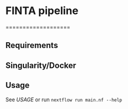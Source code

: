 # FINTA pipeline
===================



Requirements
------------


Singularity/Docker
-----------

Usage
-----

See *USAGE* or run `nextflow run main.nf --help`

